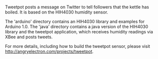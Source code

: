 Tweetpot posts a message on Twitter to tell followers that the kettle has
boiled.  It is based on the HIH4030 humidity sensor.

The 'arduino' directory contains an HIH4030 library and examples for Arduino
1.0.  The 'java' directory contains a java version of the HIH4030 library and
the tweetpot application, which receives humidity readings via XBee and posts
tweets. 

For more details, including how to build the tweetpot sensor, please visit
http://angryelectron.com/projects/tweetpot.
